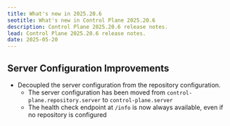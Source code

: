 ```yaml
---
title: What's new in 2025.20.6
seotitle: What's new in Control Plane 2025.20.6
description: Control Plane 2025.20.6 release notes.
lead: Control Plane 2025.20.6 release notes.
date: 2025-05-20
---
```


## Server Configuration Improvements

* Decoupled the server configuration from the repository configuration.
  * The server configuration has been moved from `control-plane.repository.server` to `control-plane.server`
  * The health check endpoint at `/info` is now always available, even if no repository is configured
